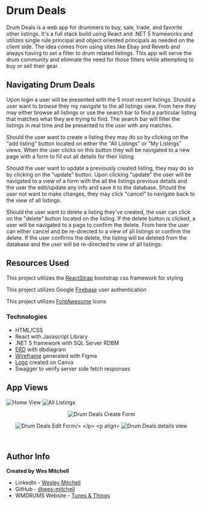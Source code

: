 # Drum Deals
Drum Deals is a web app for drummers to buy, sale, trade, and favorite other listings. It's a full stack build using React and .NET 5 frameworks and utilizes single rule principal and object oriented principals as needed on the client side. The idea comes from using sites like Ebay and Reverb and always having to set a filter to drum related listings. This app will serve the drum community and elimnate the need for those filters while attempting to buy or sell their gear. 

## Navigating Drum Deals
Upon login a user will be presented with the 5 most recent listings. Should a user want to browse they my navigate to the all listings view. From here they may either browse all listings or use the search bar to find a particular listing that matches what they are trying to find. The search bar will filter the listings in real time and be presented to the user with any matches. 

Should the user want to create a listing they may do so by clicking on the "add listing" button located on either the "All Listings" or "My Listings" views. When the user clicks on this button they will be navigated to a new page with a form to fill out all details for their listing.

Should the user want to update a previously created listing, they may do so by clicking on the "update" button. Upon clicking "update" the user will be navigated to a view of a form with the all the listings previous details and the user the edit/update any info and save it to the database. Should the user not want to make changes, they may click "cancel" to navigate back to the view of all listings. 

Should the user want to delete a listing they've created, the user can click on the "delete" button located on the listing. If the delete button is clicked, a user will be navigated to a page to confirm the delete. From here the user can either cancel and be re-directed to a view of all listings or confirm the delete. If the user confirms the delete, the listing will be deleted from the database and the user will be re-directed to view of all listings. 

## Resources Used
This project utilizes the [ReactStrap](https://reactstrap.github.io/?path=/docs/home-installation--page) bootstrap css framework for styling

This project utilizes Google [Firebase](https://firebase.google.com/) user authentication

This project utilizes [FontAwesome](https://fontawesome.com/) Icons

### Technologies
- HTML/CSS
- React with Javascript Library
- .NET 5 framework with SQL Server RDBM
- [ERD](https://dbdiagram.io/d/62cf4732cc1bc14cc5b35274) with dbdiagram
- [Wireframe](https://www.figma.com/file/jOJWXN5s8aYcmk9EtfWKwZ/Drum-Deals?node-id=0%3A1) generated with Figma
- [Logo](https://www.canva.com/design/DAFHtsAHH34/EDTqJGsC2QEsxMVVzHoBlA/view?utm_content=DAFHtsAHH34&utm_campaign=designshare&utm_medium=link2&utm_source=sharebutton) created on Canva
- Swagger to verify server side fetch responses

## App Views
![Home View](/Images/home-page.png)
![All Listings](/Images/all-listings.png)
<p align="center">
  <img src="/Images/create-form.png" alt="Drum Deals Create Form"/>
</p>
<p align="center">
  <img src="/Images/edit-form.png" alt="Drum Deals Edit Form/>
</p>
<p align="center">
  <img src="/Images/details-view.png" alt="Drum Deals details view"/>
</p>
<br />

## Author Info
**Created by Wes Mitchell**

- LinkedIn - [Wesley Mitchell](https://www.linkedin.com/in/wesleymitchell87/)
- GitHub - [@wes-mitchell](https://github.com/wes-mitchell)
- WMDRUMS Website - [Tunes & Things](https://www.wmdrums.com/)

